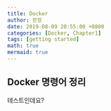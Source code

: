 ```yaml
---
title: Docker
author: 쥔장
date: 2019-08-09 20:55:00 +0800
categories: [Docker, Chapter1]
tags: [getting started]
math: true
mermaid: true
---
```


## Docker 명령어 정리
테스트인데요?

